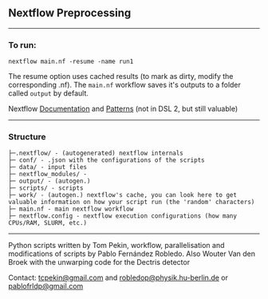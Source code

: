## Nextflow Preprocessing
___
### To run:
```
nextflow main.nf -resume -name run1
```
The resume option uses cached results (to mark as dirty, modify the corresponding .nf).
The ```main.nf``` workflow saves it's outputs to a folder called ```output``` by default.

Nextflow [Documentation](https://www.nextflow.io/docs/latest/) and [Patterns](https://nextflow-io.github.io/patterns/index.html) (not in DSL 2, but still valuable)
___
### Structure
```
├─.nextflow/ - (autogenerated) nextflow internals
├─ conf/ - .json with the configurations of the scripts
├─ data/ - input files
├─ nextflow_modules/ - 
├─ output/ - (autogen.)
├─ scripts/ - scripts
├─ work/ - (autogen.) nextflow's cache, you can look here to get valuable information on how your script run (the 'random' characters)
├─ main.nf - main nextflow workflow
├─ nextflow.config - nextflow execution configurations (how many CPUs/RAM, SLURM, etc.)
```
___
Python scripts written by Tom Pekin, workflow, parallelisation and modifications of scripts by Pablo Fernández Robledo. Also Wouter Van den Broek with the unwarping code for the Dectris detector

Contact: [tcpekin@gmail.com](mailto:tcpekin@gmail.com) and [robledop@physik.hu-berlin.de](mailto:robledop@physik.hu-berlin.de) or [pablofrldp@gmail.com](mailto:pablofrldp@gmail.com)
